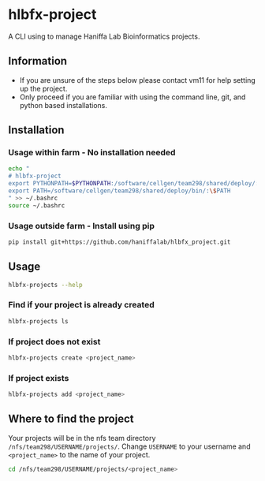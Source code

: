 # hlbfx-project 
A CLI using to manage Haniffa Lab Bioinformatics projects.

## Information
* If you are unsure of the steps below please contact vm11 for help setting up the project.
* Only proceed if you are familiar with using the command line, git, and python based installations. 

## Installation
### Usage within farm - No installation needed
```bash
echo "
# hlbfx-project
export PYTHONPATH=$PYTHONPATH:/software/cellgen/team298/shared/deploy/:/software/cellgen/team298/shared/deploy/lib/python3.12/site-packages/
export PATH=/software/cellgen/team298/shared/deploy/bin/:\$PATH
" >> ~/.bashrc
source ~/.bashrc
```
### Usage outside farm - Install using pip
```bash
pip install git+https://github.com/haniffalab/hlbfx_project.git
```

## Usage

```bash
hlbfx-projects --help
```
### Find if your project is already created
```bash
hlbfx-projects ls
```
### If project does not exist
```bash
hlbfx-projects create <project_name> 
```
### If project exists
```bash
hlbfx-projects add <project_name>
```

## Where to find the project
Your projects will be in the nfs team directory `/nfs/team298/USERNAME/projects/`. Change `USERNAME` to your username and `<project_name>` to the name of your project.
```bash
cd /nfs/team298/USERNAME/projects/<project_name>
```
